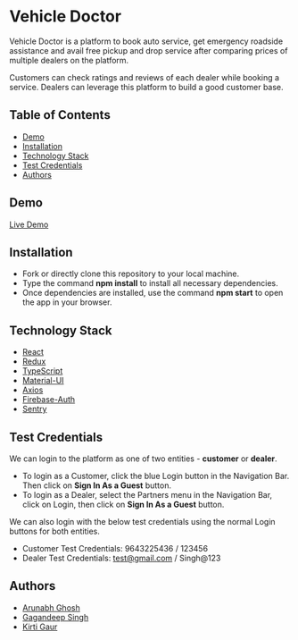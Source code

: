 # Vehicle Doctor<!-- omit in toc -->

Vehicle Doctor is a platform to book auto service, get emergency roadside assistance and avail free pickup and drop service after comparing prices of multiple dealers on the platform.

Customers can check ratings and reviews of each dealer while booking a service. Dealers can leverage this platform to build a good customer base.

## Table of Contents<!-- omit in toc -->

- [Demo](#demo)
- [Installation](#installation)
- [Technology Stack](#technology-stack)
- [Test Credentials](#test-credentials)
- [Authors](#authors)

## Demo

[Live Demo](https://d1wjicvr273lmo.cloudfront.net/)

## Installation

- Fork or directly clone this repository to your local machine.
- Type the command **npm install** to install all necessary dependencies.
- Once dependencies are installed, use the command **npm start** to open the app in your browser.

## Technology Stack

- [React](https://reactjs.org/)
- [Redux](https://redux.js.org/)
- [TypeScript](https://www.typescriptlang.org/)
- [Material-UI](https://mui.com/)
- [Axios](https://axios-http.com/docs/intro)
- [Firebase-Auth](https://firebase.google.com/docs/auth)
- [Sentry](https://sentry.io/)

## Test Credentials

We can login to the platform as one of two entities - **customer** or **dealer**.

- To login as a Customer, click the blue Login button in the Navigation Bar. Then click on **Sign In As a Guest** button.
- To login as a Dealer, select the Partners menu in the Navigation Bar, click on Login, then click on **Sign In As a Guest** button.

We can also login with the below test credentials using the normal Login buttons for both entities.

- Customer Test Credentials: 9643225436 / 123456
- Dealer Test Credentials: test@gmail.com / Singh@123

## Authors

- [Arunabh Ghosh](https://github.com/arunabhg)
- [Gagandeep Singh](https://github.com/gagan1999)
- [Kirti Gaur](https://github.com/kirtigaur11)
